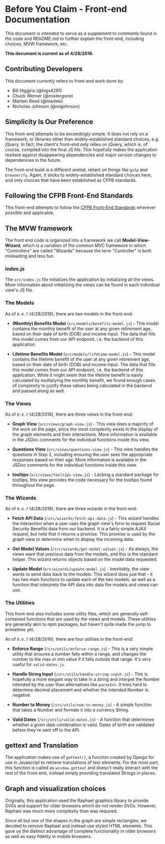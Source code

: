 
# Before You Claim - Front-end Documentation

This document is intended to serve as a supplement to comments found in the
code and README.md to further explain the front-end, including choices, MVW
framework, etc.

__This document is current as of 4/28/2016.__

## Contributing Developers

This document currently refers to front-end work done by:
* Bill Higgins (@higs4281)
* Chuck Werner (@mistergone)
* Marteki Reed (@marteki)
* Nicholas Johnson (@niqjohnson)

## Simplicity Is Our Preference

This front-end attempts to be exceedingly simple. It does not rely on a
framework, or libraries other than widely-established standard choices, e.g.
jQuery. In fact, the client's front-end only relies on jQuery, which is, of
course, compiled into the final JS file. This hopefully makes the application
resilient against disappearing dependencies and major version changes to
dependencies in the future.

The front-end build is a different animal, reliant on things like `gulp`
and `browserify`. Again, it sticks to widely-established standard choices
here, and only choices that have been established as CFPB standards.

## Following the CFPB Front-End Standards

This front-end attempts to follow the [CFPB Front-End
Standards](https://github.com/cfpb/front-end) wherever possible and
applicable.

## The MVW framework

The front end code is organized into a framework we call __Model-View-
Wizard__, which is a variation of the common MVC framework in which
"Controllers" are called "Wizards" because the term "Controller" is both
misleading and less fun.

### index.js

The `src/index.js` file initializes the application by initializing all the
views. More information about initializing the views can be found in each
individual view's JS file.

### The Models

As of `0.4.7` (4/28/2016), there are two models in the front-end:

* __(Monthly) Benefits Model__ (`src/models/benefits-model.js`) - This model
contains the monthly benefit of the user at any given retirement age, based on
their date of birth (DOB) and income input. The data that fills this model
comes from our API endpoint, i.e. the backend of this application.

* __Lifetime Benefits Model__ (`src/models/lifetime-model.js`) - This model
contains the lifetime benefit of the user at any given retirement age, based
on their date of birth (DOB) and income input. The data that fills this model
comes from our API endpoint, i.e. the backend of this application. While it
might seem that the lifetime benefit is easily calculated by multiplying the
monthly benefit, we found enough cases of complexity to justify these values
being calculated in the backend and passed along as well.

### The Views

As of `0.4.7` (4/28/2016), there are three views in the front-end:

* __Graph View__ (`src/views/graph-view.js`) - This view does a majority of the
work on the page, since the most complexity exists in the display of the graph
elements and their interactions. More information is available in the JSDoc
comments for the individual functions inside this view.

* __Questions View__ (`src/views/questions-view.js`) - This view handles the
questions in Step 2, including ensuring the user sees the appropriate
responses based on their age. More information is available in the JSDoc
comments for the individual functions inside this view.

* __tooltips__ (`src/views/tooltips-view.js`) - Lacking a standard package for
tooltips, this view provides the code necessary for the tooltips found
throughout the page.

### The Wizards

As of `0.4.7` (4/28/2016), there are three wizards in the front-end:

* __Fetch API Data__ (`/src/wizards/fetch-api-data.js`) - This wizard handles
the interaction when a user uses the graph view's form to request Social
Security Benefits data from our backend. It is a fairly simple AJAX request,
but note that it returns a promise. This promise is used by the graph view to
determine when to display the incoming data.

* __Get Model Values__ (`/src/wizards/get-model-values.js`) - As always, the
views want that precious data from the models, and this is the standard
helper. This wizard returns objects based on the model data requested.

* __Update Model__ (`src/wizards/update-model.js`) - Inevitably, the view wants
to send data back to the models. This wizard does just that - it has two main
functions to update each of the two models, as well as a function that
interprets the API data into data the models and views can use.

### The Utilities

This front-end also includes some utility files, which are generally self-
contained functions that are used by the views and models. These utilities are
generally akin to npm packages, but haven't quite made the jump to primetime
yet.

As of `0.4.7` (4/28/2016), there are four utilities in the front-end:

* __Enforce Range__ (`/src/utils/enforce-range.js`) - This is a very simple
utility that ensures a number falls within a range, and changes the number to
the max or min value if it falls outside that range. It's very useful for
`valid-dates.js`.

* __Handle String Input__ (`/src/utils/handle-string-input.js`) - This is
hopefully a more elegant way to take in a string and interpet the Number
intended by the user than alternatives like `parseInt`. It tries hard to
determine decimal placement and whether the intended Number is negative.

* __Number to Money__ (`/src/utils/num-to-money.js`) - A simple function that
takes a Number and formats it into a currency String.

* __Valid Dates__ (`/src/utils/valid-dates.js`) - A function that determines
whether a given date combination is valid. Dates of birth are validated
before they're sent off to the API.


## gettext and Translation

The application makes use of `gettext()`, a function created by Django
for use in Javascript to retrieve translations of text elements. For the
most part, this function is called as `window.gettext` and doesn't really
interact with the rest of the front-end, instead simply providing translated
Strings in places.

## Graph and visualization choices

Originally, this application used the Raphael graphics library to provide
SVGs and support for older browsers which do not render SVGs. However, Raphael
was much more complexity than was required.

Since all but one of the shapes in the graph are simple rectangles, we decided
to remove Raphael and instead use styled HTML elements. This gave us the distinct
advantage of complete functionality in older browsers as well as easy fidelity
in mobile browsers. 
